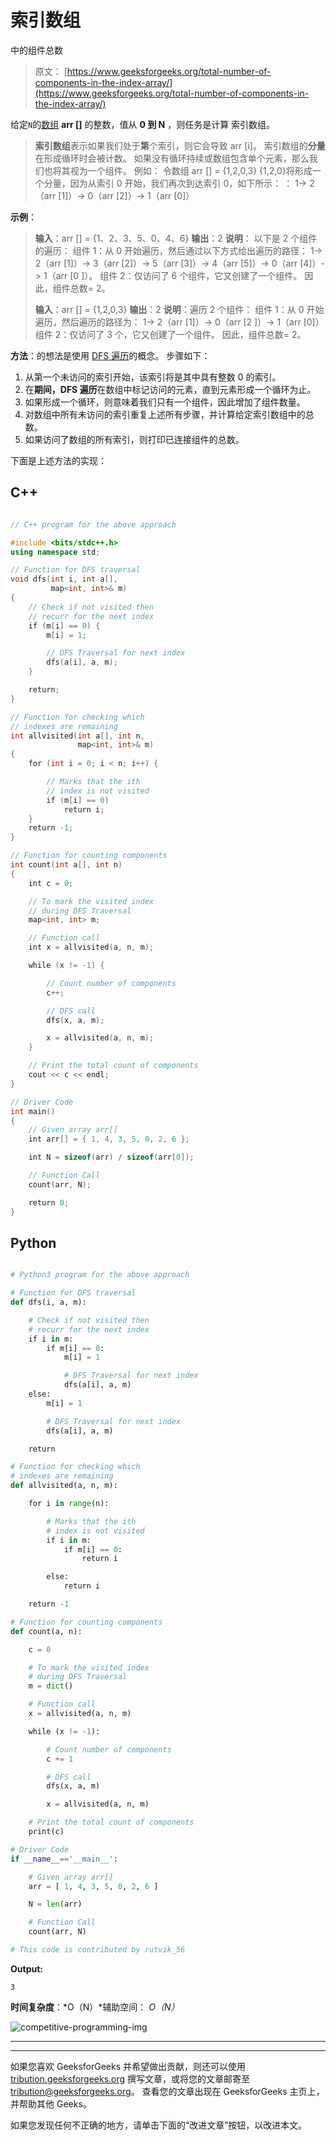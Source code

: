# 索引数组

中的组件总数

> 原文： [https://www.geeksforgeeks.org/total-number-of-components-in-the-index-array/](https://www.geeksforgeeks.org/total-number-of-components-in-the-index-array/)

给定`N`的[数组](https://www.geeksforgeeks.org/introduction-to-arrays/) **arr []** 的整数，值从 **0 到 N** ，则任务是计算 索引数组。

> **索引数组**表示如果我们处于**第**个索引，则它会导致 arr [i]。
> 索引数组的**分量**在形成循环时会被计数。 如果没有循环持续或数组包含单个元素，那么我们也将其视为一个组件。
> 例如：
> 令数组 arr [] = {1,2,0,3}
> {1,2,0}将形成一个分量，因为从索引 0 开始，我们再次到达索引 0，如下所示： ：
> 1-> 2（arr [1]）-> 0（arr [2]）-> 1（arr [0]）

**示例**：

> **输入**：arr [] = {1、2、3、5、0、4、6}
> **输出**：2
> **说明**：
> 以下是 2 个组件的遍历：
> 组件 1：从 0 开始遍历，然后通过以下方式给出遍历的路径：
> 1-> 2（arr [1]）-> 3（arr [2]）-> 5（arr [3]）-> 4（arr [5]）-> 0（arr [4]）-> 1（arr [0 ]）。
> 组件 2：仅访问了 6 个组件，它又创建了一个组件。
> 因此，组件总数= 2。
> 
> **输入**：arr [] = {1,2,0,3}
> **输出**：2
> **说明**：遍历 2 个组件：
> 组件 1：从 0 开始遍历，然后遍历的路径为：
> 1-> 2（arr [1]）-> 0（arr [2 ]）-> 1（arr [0]）
> 组件 2：仅访问了 3 个，它又创建了一个组件。
> 因此，组件总数= 2。

**方法**：的想法是使用 [DFS 遍历](https://www.geeksforgeeks.org/depth-first-search-or-dfs-for-a-graph/)的概念。 步骤如下：

1.  从第一个未访问的索引开始，该索引将是其中具有整数 0 的索引。
2.  在**期间，DFS 遍历**在数组中标记访问的元素，直到元素形成一个循环为止。
3.  如果形成一个循环，则意味着我们只有一个组件，因此增加了组件数量。
4.  对数组中所有未访问的索引重复上述所有步骤，并计算给定索引数组中的总数。
5.  如果访问了数组的所有索引，则打印已连接组件的总数。

下面是上述方法的实现：

## C++

```cpp

// C++ program for the above approach

#include <bits/stdc++.h>
using namespace std;

// Function for DFS traversal
void dfs(int i, int a[],
         map<int, int>& m)
{
    // Check if not visited then
    // recurr for the next index
    if (m[i] == 0) {
        m[i] = 1;

        // DFS Traversal for next index
        dfs(a[i], a, m);
    }

    return;
}

// Function for checking which
// indexes are remaining
int allvisited(int a[], int n,
               map<int, int>& m)
{
    for (int i = 0; i < n; i++) {

        // Marks that the ith
        // index is not visited
        if (m[i] == 0)
            return i;
    }
    return -1;
}

// Function for counting components
int count(int a[], int n)
{
    int c = 0;

    // To mark the visited index
    // during DFS Traversal
    map<int, int> m;

    // Function call
    int x = allvisited(a, n, m);

    while (x != -1) {

        // Count number of components
        c++;

        // DFS call
        dfs(x, a, m);

        x = allvisited(a, n, m);
    }

    // Print the total count of components
    cout << c << endl;
}

// Driver Code
int main()
{
    // Given array arr[]
    int arr[] = { 1, 4, 3, 5, 0, 2, 6 };

    int N = sizeof(arr) / sizeof(arr[0]);

    // Function Call
    count(arr, N);

    return 0;
}

```

## Python

```py

# Python3 program for the above approach

# Function for DFS traversal
def dfs(i, a, m):

    # Check if not visited then
    # recurr for the next index
    if i in m:
        if m[i] == 0:
            m[i] = 1

            # DFS Traversal for next index
            dfs(a[i], a, m)
    else:
        m[i] = 1

        # DFS Traversal for next index
        dfs(a[i], a, m)

    return

# Function for checking which
# indexes are remaining
def allvisited(a, n, m):

    for i in range(n):

        # Marks that the ith
        # index is not visited
        if i in m:
            if m[i] == 0:
                return i

        else:
            return i

    return -1

# Function for counting components
def count(a, n):

    c = 0

    # To mark the visited index
    # during DFS Traversal
    m = dict()

    # Function call
    x = allvisited(a, n, m)

    while (x != -1):

        # Count number of components
        c += 1

        # DFS call
        dfs(x, a, m)

        x = allvisited(a, n, m)

    # Print the total count of components
    print(c)

# Driver Code
if __name__=='__main__':

    # Given array arr[]
    arr = [ 1, 4, 3, 5, 0, 2, 6 ]

    N = len(arr)

    # Function Call
    count(arr, N)

# This code is contributed by rutvik_56

```

**Output:** 

```
3

```

**时间复杂度**：*O（N）*辅助空间： *O（N）*

![competitive-programming-img](img/5211864e7e7a28eeeb039fa5d6073a24.png)

* * *

* * *

如果您喜欢 GeeksforGeeks 并希望做出贡献，则还可以使用 [tribution.geeksforgeeks.org](https://contribute.geeksforgeeks.org/) 撰写文章，或将您的文章邮寄至 tribution@geeksforgeeks.org。 查看您的文章出现在 GeeksforGeeks 主页上，并帮助其他 Geeks。

如果您发现任何不正确的地方，请单击下面的“改进文章”按钮，以改进本文。